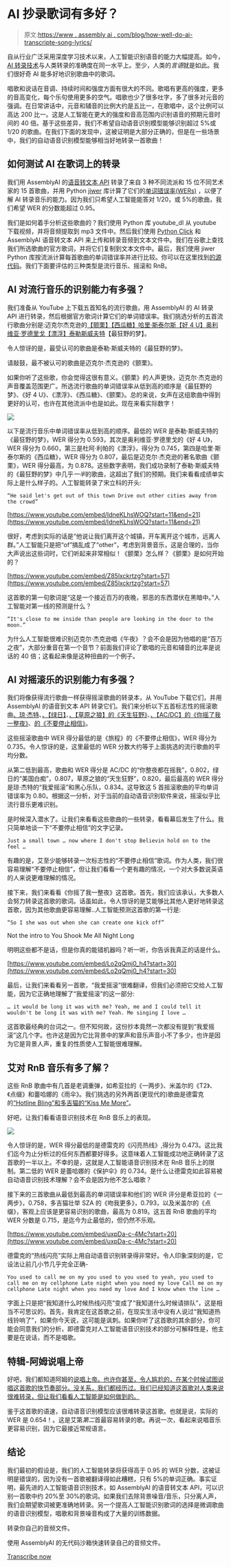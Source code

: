 # AI 抄录歌词有多好？

> 原文:[https://www . assembly ai . com/blog/how-well-do-ai-transcripte-song-lyrics/](https://www.assemblyai.com/blog/how-well-does-ai-transcribe-song-lyrics/)

自从行业广泛采用深度学习技术以来，人工智能识别语音的能力大幅提高。如今， [AI 转录技术](https://www.assemblyai.com)与人类转录的准确度在同一水平上。至少，人类的*言语*就是如此。我们很好奇 AI 能多好地识别歌曲中的歌词。

唱歌和说话在音调、持续时间和强度方面有很大的不同。歌唱有更高的强度，更多的音高变化，每个乐句使用更多的空气。唱歌也少了很多吐字，多了很多对元音的强调。在日常讲话中，元音和辅音的比例大约是五比一，在歌唱中，这个比例可以高达 200 比一。这是人工智能在更大的强度和音高范围内识别语音的预期元音时间的 40 倍。基于这些差异，我们不希望自动语音识别模型能够识别超过 5%或 1/20 的歌曲。在我们下面的发现中，这被证明是大部分正确的，但是在一些场景中，我们的自动语音识别模型能够相当好地转录一首歌曲！

## 如何测试 AI 在歌词上的转录

我们用 AssemblyAI 的[语音转文本 API](https://www.assemblyai.com) 转录了来自 3 种不同流派和 15 位不同艺术家的 15 首歌曲，并用 Python [jiwer](https://pypi.org/project/jiwer/) 库计算了它们的[单词错误率(WERs)](https://www.assemblyai.com/blog/word-error-rate) ，以便了解 AI 转录音乐的能力。因为我们只希望人工智能能答对 1/20，或 5%的歌曲，我们希望 WER 的分数能超过 0.95。

我们是如何着手分析这些歌曲的？我们使用 Python 库 youtube_dl 从 youtube 下载视频，并将音频提取到 mp3 文件中。然后我们使用 [Python Click](https://www.assemblyai.com/blog/the-definitive-guide-to-python-click/) 和 AssemblyAI 语音转文本 API 来上传和转录音频到文本文件中。我们在谷歌上查找我们所选歌曲的官方歌词，并将它们复制到文本文件中。最后，我们使用 jiwer Python 库按流派计算每首歌曲的单词错误率并进行比较。你可以在这里找到[的源代码](https://github.com/ytang07/wer_calculator)。我们下面要评估的三种类型是流行音乐、摇滚和 RnB。

## AI 对流行音乐的识别能力有多强？

我们准备从 YouTube 上下载五首知名的流行歌曲，用 AssemblyAI 的 AI 转录 API 进行转录，然后根据官方歌词计算它们的单词错误率。我们挑选分析的五首流行歌曲分别是:迈克尔杰克逊的[【颤栗】](https://www.youtube.com/watch?v=Z85lxckrtzg)[【西瓜糖】哈里·斯泰尔斯](https://www.youtube.com/watch?v=7-x3uD5z1bQ)[【好 4 U】奥利维亚·罗德里戈](https://www.youtube.com/watch?v=aeDdS9aIpck)[【漂浮】](https://www.youtube.com/watch?v=OsfAnsMY21M)[泰勒斯威夫特](https://www.youtube.com/watch?v=8Fh-CUufTaA)【最狂野的梦】。

令人惊讶的是，最受认可的歌曲是泰勒·斯威夫特的《最狂野的梦》。

请敲鼓，最不被认可的歌曲是迈克尔·杰克逊的《颤栗》。

如果你听了这些歌，你会觉得这很有意义。《颤栗》的人声更快，迈克尔·杰克逊的声音覆盖范围更广。所选流行歌曲的单词错误率从低到高的顺序是《最狂野的梦》、《好 4 U》、《漂浮》、《西瓜糖》、《颤栗》。总的来说，女声在这组歌曲中得到更好的认可，也许在其他流派中也是如此。现在来看实际数字！​​

![](../Images/c61fe3de053907db1addf92e2a118cf9.png)

以下是流行音乐中单词错误率从低到高的顺序。最低的 WER 是泰勒·斯威夫特的《最狂野的梦》，WER 得分为 0.593，其次是奥利维亚·罗德里戈的《好 4 U》，WER 得分为 0.660，第三是杜阿·利帕的《漂浮》，得分为 0.745，第四是哈里·斯泰尔斯的《西瓜糖》，WER 得分为 0.807，最后是迈克尔·杰克逊的著名歌曲《颤栗》，WER 得分最高，为 0.878。这些数字表明，我们成功录制了泰勒·斯威夫特的《最狂野的梦》中几乎*一半*的歌曲，这超出了我们的预期。我们来看看成绩单实际上是什么样子的。人工智能转录了宋立科的开头:

```
“He said let's get out of this town Drive out other cities away from the crowd”
```

[https://www.youtube.com/embed/IdneKLhsWOQ?start=11&end=21](https://www.youtube.com/embed/IdneKLhsWOQ?start=11&end=21)

很好，考虑到实际的话是“他说让我们离开这个城镇，开车离开这个城市，远离人群。”人工智能只是把“of”搞乱成了“other”，考虑到背景音乐，这是合理的，当你大声说出这些词时，它们听起来非常相似！《颤栗》怎么样？《颤栗》是如何开始的？

[https://www.youtube.com/embed/Z85lxckrtzg?start=57](https://www.youtube.com/embed/Z85lxckrtzg?start=57)

这首歌的第一句歌词是“这是一个接近百万的夜晚，邪恶的东西潜伏在黑暗中。”人工智能对第一线的预测是什么？

```
“It's close to me inside than people are looking in the door to the moon.” 
```

为什么人工智能很难识别迈克尔·杰克逊唱《午夜》？会不会是因为他唱的是“百万之夜”，大部分重音在第一个音节？前面我们评论了歌唱的元音和辅音的比率是说话的 40 倍；这看起来像是这种扭曲的一个例子。

## AI 对摇滚乐的识别能力有多强？

我们将像获得流行歌曲一样获得摇滚歌曲的转录本，从 YouTube 下载它们，并用 AssemblyAI 的语音到文本 API 转录它们。我们来分析以下五首标志性的摇滚歌曲[、琼·杰特](https://www.youtube.com/watch?v=d9jhDwxt22Y)、[、【绿日】](https://www.youtube.com/watch?v=Ee_uujKuJMI)、[、【草原之狼】的《天生狂野》](https://www.youtube.com/watch?v=igvP806798U)、[、【AC/DC】的《你摇了我一整夜》](https://www.youtube.com/watch?v=Lo2qQmj0_h4)、[的《不要停止相信》](https://www.youtube.com/watch?v=1k8craCGpgs)。

这些摇滚歌曲中 WER 得分最低的是《旅程》的《不要停止相信》，WER 得分为 0.735。令人惊讶的是，这里最低的 WER 分数大约等于上面挑选的流行歌曲的平均分数。

从第二低到最高，歌曲和 WER 得分是 AC/DC 的“你整夜都在摇我”，0.802，绿日的“美国白痴”，0.807，草原之狼的“天生狂野”，0.820，最后最高的 WER 得分是琼·杰特的“我爱摇滚”和黑心乐队，0.834。这导致这 5 首摇滚歌曲的平均单词错误率为 0.80。根据这一分析，对于当前的自动语音识别软件来说，摇滚似乎比流行音乐更难识别。

是时候深入潜水了。让我们来看看这些歌曲的一些转录，看看幕后发生了什么。我只简单地谈一下“不要停止相信”的文字记录。

```
Just a small town … now where I don't stop Believin hold on to the feel …
```

有趣的是，艾至少能够转录一次标志性的“不要停止相信”歌词。作为人类，我们很容易理解“不要停止相信”，但让我们看看一个更有趣的情况，一个对大多数说英语的人来说更难理解的情况。

接下来，我们来看看《你摇了我一整夜》这首歌。首先，我们应该承认，大多数人会努力转录这首歌的歌词。话虽如此，令人惊讶的是艾能够比其他人更好地转录这首歌，因为其他歌曲更容易理解..人工智能预测这首歌的第一行是:

```
“So I she was out when she can create one kick off”
```

Not the intro to You Shook Me All Night Long

明明这些都不是话，但是你真的能错机器吗？听一听，你告诉我真正的话是什么。

[https://www.youtube.com/embed/Lo2qQmj0_h4?start=30](https://www.youtube.com/embed/Lo2qQmj0_h4?start=30)

最后，让我们来看看另一首歌，“我爱摇滚”很难翻译，但我们必须把它交给人工智能，因为它正确地理解了“我爱摇滚”的这一部分:

```
… it would be long it was with me? Yeah, me and I could tell it wouldn't be long it was with me? Yeah. Me singing I love … 
```

这首歌最经典的台词之一。但不知何故，这份抄本竟然一次都没有提到“我爱摇滚”这几个字。也许这是因为它比背景中的掌声和音乐声音小不了多少，也许是因为它是背景人声，重复的性质使人工智能很难理解。

## 艾对 RnB 音乐有多了解？

这些 RnB 歌曲中有几首是老调重弹，如希亚拉的《一两步》、米盖尔的《T2》、《点缀》和蕾哈娜的《雨伞》。我们挑选的另外两首(更现代的)歌曲是德雷克的[“Hotline Bling”和多吉猫的](https://www.youtube.com/watch?v=uxpDa-c-4Mc)[“Kiss Me More”](https://www.youtube.com/watch?v=BhMC23ll2Rk)。

好吧，让我们看看语音识别技术在 RnB 音乐上的表现。

![](../Images/941944dfdd3465c583b2167a0706264c.png)

令人惊讶的是，WER 得分最低的是德雷克的《闪亮热线》,得分为 0.473。这比我们迄今为止分析过的任何东西都要好得多。这意味着人工智能成功地正确转录了这首歌的一半以上。不幸的是，这就是人工智能语音识别技术在 RnB 音乐上的限制。第二低的 WER 是蕾哈娜的《保护伞》的 0.734。是什么让德雷克如此容易被自动语音识别技术理解？会不会是因为他不怎么唱歌？

接下来的三首歌曲从最低到最高的单词错误率和他们的 WER 评分是希亚拉的《一两步》，0.758，多吉猫壮举 SZA 的《吻我更多》，0.793，以及米盖尔的《点缀》，客观上应该是更容易识别的歌曲，最高为 0.819。这五首 RnB 歌曲的平均 WER 分数是 0.715，是迄今为止最低的，但仍然不乐观。

[https://www.youtube.com/embed/uxpDa-c-4Mc?start=20](https://www.youtube.com/embed/uxpDa-c-4Mc?start=20)

德雷克的“热线闪亮”实际上用自动语音识别转录得非常好。令人印象深刻的是，它设法让前几小节几乎完全正确-

```
You used to call me on my you used to you used to yeah, you used to call me on my cellphone Late night when you need my love Call me on my cellphone Late night when you need my love And I know when the line … 
```

字面上只是把“我知道什么时候热线闪亮”变成了“我知道什么时候请排队”，这是相当不可思议的。首先，我肯定在这首歌之前，在现实生活中没有人说过“我知道热线铃响了”，如果你今天说，这可能是讽刺。如果你听了这首歌的其余部分，你可能会同意我们的分析，即德雷克对人工智能语音识别技术的部分可解释性是，他主要是在说话，而不是唱歌。

## 特辑-阿姆说唱上帝

好吧，我们都知道阿姆的[说唱上帝。也许你甚至，令人尴尬的，在某个时候试图说唱这首歌的快节奏部分。没关系，我们都经历过。我们已经知道这首歌对人类来说很难转录，但让我们看看人工智能是如何做到的。](https://www.youtube.com/watch?v=S7cQ3b0iqLo)

鉴于这首歌的语速，自动语音识别模型应该很难转录这首歌。也就是说，实际的 WER 是 0.654！。这是艾第*第二*首最容易转录的歌。再说一次，看起来说唱音乐更容易识别，因为它最接近常规语言。

## 结论

我们最初的假设是，我们的人工智能转录将获得高于 0.95 的 WER 分数，这被证明是错误的，因为没有一首歌被翻译得如此糟糕，只有 5%的单词正确。事实证明，最先进的人工智能语音识别技术，如 AssemblyAI 的语音转文本 API，可以识别一首歌中约 20%至 30%的歌词。如果我们去除背景噪音/音乐，只分离人声，我们会期望歌词被更准确地转录。另一个提高人工智能识别歌词的选择是微调歌曲的语音识别模型，唱歌和背景噪音构成了大量的训练数据。

转录你自己的音频文件。

使用 AssemblyAI 的无代码沙箱快速转录自己的音频文件。

[Transcribe now](https://www.assemblyai.com/sandbox)